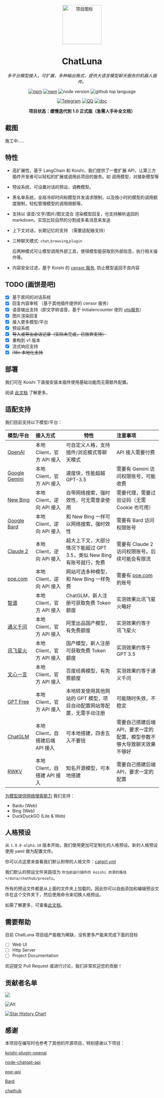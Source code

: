 
<div align="center">

<img src="./logo.png" width=128 height=128 alt="项目图标" title="项目图标" />

# ChatLuna

_多平台模型接入，可扩展，多种输出格式，提供大语言模型聊天服务的机器人插件。_

[![npm](https://img.shields.io/npm/v/koishi-plugin-chatluna/next)](https://www.npmjs.com/package/koishi-plugin-chatluna) [![npm](https://img.shields.io/npm/dm/koishi-plugin-chatluna)](https://www.npmjs.com/package/koishi-plugin-chatluna) ![node version](https://img.shields.io/badge/node-%3E=18-green) ![github top language](https://img.shields.io/github/languages/top/ChatLunaLab/chatluna?logo=github)

[![Telegram](https://img.shields.io/badge/Join-Telegram_Group-blue)](https://t.me/koishi_chatluna) [![QQ](https://img.shields.io/badge/Join-QQ_Group-ff69b4)](http://qm.qq.com/cgi-bin/qm/qr?_wv=1027&k=eEBVq6GK7HYX2y61x55WD6hnXTIRop-0&authKey=i4pG5%2BJ%2FY8auWprBubhremTkn3vroPigQq5m9RENGBLrLmlj%2BSu3G%2BqllK7Wts2M&noverify=0&group_code=282381753) [![doc](https://img.shields.io/badge/See-Document(WIP)-green)](https://chatluna.dingyi222666.top/)

**项目状态：缓慢迭代到 1.0 正式版（急需人手补全文档）**

</div>

## 截图

施工中.....

## 特性

- 高扩展性，基于 LangChain 和 Koishi，我们提供了一套扩展 API，让第三方插件开发者可以轻松的扩展或调用此项目的服务。如 调用模型，对接新模型等
- 预设系统，可设置对话的预设，调教模型。
- 黑名单系统，全局冷却时间和模型并发请求限制，以及按小时的模型的调用额度限制，轻松管理模型的调用限额等。
- 支持以 语音/文字/图片/图文混合 渲染模型回复，也支持解析返回的 markdown，实现比较自然的分割成多条消息来发送
- 上下文对话，长期记忆的支持 （需要适配器支持）
- 三种聊天模式: `chat`,`browsing`,`plugin`

    后两种模式可让模型调用外部工具，使得模型能获取到外部信息，执行相关操作等。

- 内容安全过滤，基于 Koishi 的 [censor 服务](`https://censor.koishi.chat/`), 防止模型返回不良内容

## TODO (画饼是吧)

- [x] 基于房间的对话系统
- [x] 回复内容审核 （基于其他插件提供的 censor 服务）
- [x] 语音输出支持（即文字转语音，基于 initialencounter 佬的 [vits服务](https://github.com/initialencounter/mykoishi/blame/master/vits/readme.md)）
- [x] 图片渲染回复
- [x] 接入更多模型/平台
- [x] 预设系统
- [x] ~~导入或导出会话记录（实际未完成，已放弃支持）~~
- [x] 重构到 v1 版本
- [x] 流式响应支持
- [x] ~~i18n 本地化支持~~

## 部署

我们可在 Koishi 下直接安装本插件使用基础功能而无需额外配置。

阅读 [此文档](https://chatluna.dingyi222666.top/guide/getting-started.html) 了解更多。

## 适配支持

我们目前支持以下模型/平台：

|  模型/平台  |  接入方式  |  特性  |  注意事项  |
|:----------|:----------|-------|:----------|
| [OpenAI](./packages/openai-adapter/README.md) | 本地 Client，官方 API 接入 | 可自定义人格，支持插件/浏览模式等聊天模式 | API 接入需要付费 |
| [Google Gemini](./packages/gemini-adapter/README.md) | 本地 Client，官方 API 接入 | 速度快，性能超越 GPT-3.5 | 需要有 Gemini 访问权限账号，可能收费 |
| [New Bing](./packages/newbing-adapter/README.md) | 本地 Client，逆向 API 接入 | 自带网络搜索，强时效性，可无需登录使用 | 需要代理，需要过验证码（无需 Cookie 也可用） |
| [Google Bard](./packages/bard-adapter/README.md) | 本地 Client，逆向 API 接入 | 和 New Bing 一样可以网络搜索，强时效性 | 需要有 Bard 访问权限账号 |
| [Claude 2](./packages/claude2-adapter/) | 本地 Client，逆向 API 接入 | 超大上下文，大部分情况下能超过 GPT 3.5，类似 New Bing 有账号就行，免费 | 需要有 Claude 2 访问权限账号。后续可能会有限流 |
| [poe.com](./packages/poe-adapter/README.md) | 本地 Client，逆向 API 接入 | 网站可选多种模型，和 New Bing 一样免费 | 需要有 [poe.com](poe.com) 的账号 |
| [智谱](./packages/zhipu-adapter/README.md) | 本地 Client，官方 API 接入 | ChatGLM，新人注册可获取免费 Token 额度 | 实测效果比讯飞星火略好 |
| [通义千问](./packages/qwen-adapter/README.md) | 本地 Client，官方 API 接入 | 阿里出品国产模型，有免费额度 | 实测效果约等于 讯飞星火 |
| [讯飞星火](./packages/spark-adapter/README.md) | 本地 Client，官方 API 接入 | 国产模型，新人注册可获取免费 Token 额度 | 实测效果约等于 GPT 3.5 |
| [文心一言](./packages/wenxin-adapter/README.md) | 本地 Client，官方 API 接入 | 百度经典模型，有免费额度 | 实测效果约等于通义千问 |
| [GPT Free](./packages/gptfree-adapter/README.md) | 本地 Client，官方 API 接入 | 本地转发使用其他网站的 GPT 模型，项目自动配置网站等配置，无需手动注册 | 可能随时失效，不稳定 |
| [ChatGLM](./packages/chatglm-adapter/README.md) | 本地 Client，自搭建后端 API 接入 | 可本地搭建，四舍五入不要钱 | 需要自己搭建后端 API，要求一定的配置，模型参数不够大导致聊天效果不够好 |
| [RWKV](./packages/rwkv-adapter/README.md) | 本地 Client，自搭建 API 接入 | 知名开源模型，可本地搭建 |  需要自己搭建后端 API，要求一定的配置 |

[为模型提供网络搜索能力](/packages/search-service/README.md) 我们支持：

- Baidu (Web)
- Bing (Web)
- DuckDuckGO (Lite & Web)

## 人格预设

从 `1.0.0-alpha.10` 版本开始，我们使用更加可定制化的人格预设。新的人格预设使用 yaml 做为配置文件。

你可以点这里来查看我们默认附带的人格文件：[catgirl.yml](/packages/core/resources/presets/catgirl.yml)

我们默认的预设文件夹路径为 `你当前运行插件的 koishi 目录的路径+/data/chathub/presets`。

所有的预设文件都是从上面的文件夹上加载的。因此你可以自由添加和编辑预设文件在这个文件夹下，然后使用命令来切换人格预设。

如需了解更多，可查看[此文档](https://chatluna.dingyi222666.top/guide/preset-system/introduction.html)。

## 需要帮助

目前 ChatLuna 项目组产能极为稀缺，没有更多产能来完成下面的目标

- [ ] Web UI
- [ ] Http Server
- [ ] Project Documentation

欢迎提交 Pull Request 或进行讨论，我们非常欢迎您的贡献！

## 贡献者名单

<a href="https://github.com/ChatLunaLab/chatluna/graphs/contributors">
  <img src="https://contrib.rocks/image?repo=ChatLunaLab/chatluna" />
</a>

![Alt](https://repobeats.axiom.co/api/embed/6996e228e38a44a28ed2629b667ef87a729f12ae.svg "Repobeats analytics image")

[![Star History Chart](https://api.star-history.com/svg?repos=ChatLunaLab/chatluna&type=Date)](https://star-history.com/#ChatLunaLab/chatluna)

## 感谢

本项目在编写时也参考了其他的开源项目，特别感谢以下项目：

[koishi-plugin-openai](https://github.com/TomLBZ/koishi-plugin-openai)

[node-chatgpt-api](https://github.com/waylaidwanderer/node-chatgpt-api)

[poe-api](https://github.com/ading2210/poe-api)

[Bard](https://github.com/muhiris/wgpt)

[chathub](https://github.com/chathub-dev/chathub)
